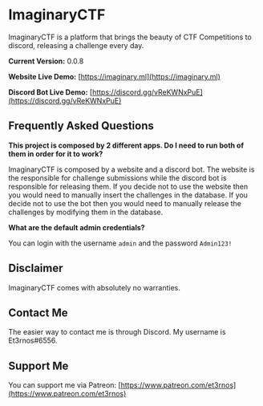 # ImaginaryCTF

ImaginaryCTF is a platform that brings the beauty of CTF Competitions to discord, releasing a challenge every day.

**Current Version:** 0.0.8

**Website Live Demo:** [https://imaginary.ml](https://imaginary.ml)

**Discord Bot Live Demo:** [https://discord.gg/vReKWNxPuE](https://discord.gg/vReKWNxPuE)

## Frequently Asked Questions

**This project is composed by 2 different apps. Do I need to run both of them in order for it to work?**

ImaginaryCTF is composed by a website and a discord bot. The website is the responsible for challenge submissions while the discord bot is responsible for releasing them.
If you decide not to use the website then you would need to manually insert the challenges in the database. If you decide not to use the bot then you would need to manually release the challenges by modifying them in the database.

**What are the default admin credentials?**

You can login with the username `admin` and the password `Admin123!`

## Disclaimer

ImaginaryCTF comes with absolutely no warranties.

## Contact Me

The easier way to contact me is through Discord. My username is Et3rnos#6556.

## Support Me

You can support me via Patreon: [https://www.patreon.com/et3rnos](https://www.patreon.com/et3rnos)

